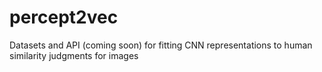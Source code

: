 # percept2vec
Datasets and API (coming soon) for fitting CNN representations to human similarity judgments for images
